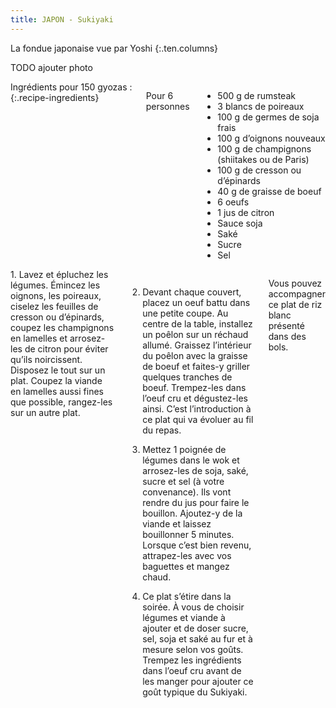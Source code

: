 ```yaml
---
title: JAPON - Sukiyaki
---
```


La fondue japonaise vue par Yoshi
{:.ten.columns}

<!--fin extrait-->

TODO ajouter photo

<div class="four columns" markdown="1">
Ingrédients pour 150 gyozas :
{:.recipe-ingredients}

Pour 6 personnes
- 500 g de rumsteak
- 3 blancs de poireaux
- 100 g de germes de soja frais
- 100 g d’oignons nouveaux
- 100 g de champignons (shiitakes ou de Paris)
- 100 g de cresson ou d’épinards
- 40 g de graisse de boeuf
- 6 oeufs
- 1 jus de citron
- Sauce soja
- Saké
- Sucre
- Sel
</div>

<div class="ten columns" markdown="1">
1. Lavez et épluchez les légumes. Émincez les oignons, les poireaux, ciselez les feuilles de cresson ou d’épinards, coupez les champignons en lamelles et arrosez-les de citron pour éviter qu’ils noircissent. Disposez le tout sur un plat. Coupez la viande en lamelles aussi fines que possible, rangez-les sur un autre plat.

2. Devant chaque couvert, placez un oeuf battu dans une petite coupe. Au centre de la table, installez un poêlon sur un réchaud allumé. Graissez l’intérieur du poêlon avec la graisse de boeuf et faites-y griller quelques tranches de boeuf. Trempez-les dans l’oeuf cru et dégustez-les ainsi. C’est l’introduction à ce plat qui va évoluer au fil du repas.

3. Mettez 1 poignée de légumes dans le wok et arrosez-les de soja, saké, sucre et sel (à votre convenance). Ils vont rendre du jus pour faire le bouillon. Ajoutez-y de la viande et laissez bouillonner 5 minutes. Lorsque c’est bien revenu, attrapez-les avec vos baguettes et mangez chaud.

4. Ce plat s’étire dans la soirée. À vous de choisir légumes et viande à ajouter et de doser sucre, sel, soja et saké au fur et à mesure selon vos goûts. Trempez les ingrédients dans l’oeuf cru avant de les manger pour ajouter ce goût typique du Sukiyaki.

Vous pouvez accompagner ce plat de riz blanc présenté dans des bols.
</div>
